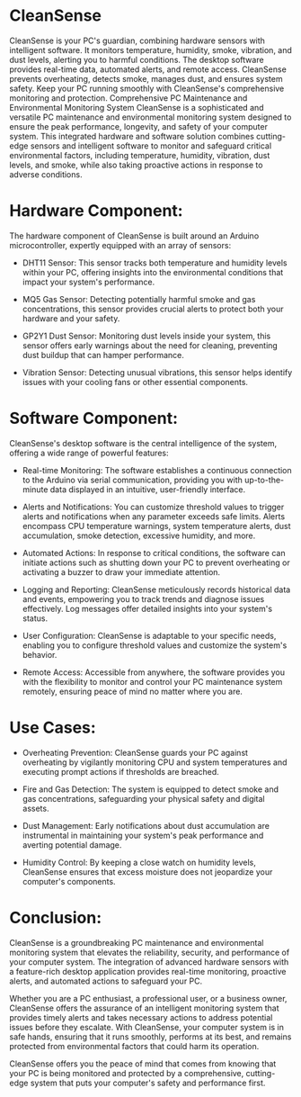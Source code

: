 # CleanSense
CleanSense is your PC's guardian, combining hardware sensors with intelligent software. It monitors temperature, humidity, smoke, vibration, and dust levels, alerting you to harmful conditions. The desktop software provides real-time data, automated alerts, and remote access. CleanSense prevents overheating, detects smoke, manages dust, and ensures system safety. Keep your PC running smoothly with CleanSense's comprehensive monitoring and protection.
Comprehensive PC Maintenance and Environmental Monitoring System
CleanSense is a sophisticated and versatile PC maintenance and environmental monitoring system designed to ensure the peak performance, longevity, and safety of your computer system. This integrated hardware and software solution combines cutting-edge sensors and intelligent software to monitor and safeguard critical environmental factors, including temperature, humidity, vibration, dust levels, and smoke, while also taking proactive actions in response to adverse conditions.

# Hardware Component:

The hardware component of CleanSense is built around an Arduino microcontroller, expertly equipped with an array of sensors:

- DHT11 Sensor: This sensor tracks both temperature and humidity levels within your PC, offering insights into the environmental conditions that impact your system's performance.

- MQ5 Gas Sensor: Detecting potentially harmful smoke and gas concentrations, this sensor provides crucial alerts to protect both your hardware and your safety.

- GP2Y1 Dust Sensor: Monitoring dust levels inside your system, this sensor offers early warnings about the need for cleaning, preventing dust buildup that can hamper performance.

- Vibration Sensor: Detecting unusual vibrations, this sensor helps identify issues with your cooling fans or other essential components.

# Software Component:

CleanSense's desktop software is the central intelligence of the system, offering a wide range of powerful features:

- Real-time Monitoring: The software establishes a continuous connection to the Arduino via serial communication, providing you with up-to-the-minute data displayed in an intuitive, user-friendly interface.

- Alerts and Notifications: You can customize threshold values to trigger alerts and notifications when any parameter exceeds safe limits. Alerts encompass CPU temperature warnings, system temperature alerts, dust accumulation, smoke detection, excessive humidity, and more.

- Automated Actions: In response to critical conditions, the software can initiate actions such as shutting down your PC to prevent overheating or activating a buzzer to draw your immediate attention.

- Logging and Reporting: CleanSense meticulously records historical data and events, empowering you to track trends and diagnose issues effectively. Log messages offer detailed insights into your system's status.

- User Configuration: CleanSense is adaptable to your specific needs, enabling you to configure threshold values and customize the system's behavior.

- Remote Access: Accessible from anywhere, the software provides you with the flexibility to monitor and control your PC maintenance system remotely, ensuring peace of mind no matter where you are.

# Use Cases:

- Overheating Prevention: CleanSense guards your PC against overheating by vigilantly monitoring CPU and system temperatures and executing prompt actions if thresholds are breached.

- Fire and Gas Detection: The system is equipped to detect smoke and gas concentrations, safeguarding your physical safety and digital assets.

- Dust Management: Early notifications about dust accumulation are instrumental in maintaining your system's peak performance and averting potential damage.

- Humidity Control: By keeping a close watch on humidity levels, CleanSense ensures that excess moisture does not jeopardize your computer's components.

# Conclusion:

CleanSense is a groundbreaking PC maintenance and environmental monitoring system that elevates the reliability, security, and performance of your computer system. The integration of advanced hardware sensors with a feature-rich desktop application provides real-time monitoring, proactive alerts, and automated actions to safeguard your PC.

Whether you are a PC enthusiast, a professional user, or a business owner, CleanSense offers the assurance of an intelligent monitoring system that provides timely alerts and takes necessary actions to address potential issues before they escalate. With CleanSense, your computer system is in safe hands, ensuring that it runs smoothly, performs at its best, and remains protected from environmental factors that could harm its operation.

CleanSense offers you the peace of mind that comes from knowing that your PC is being monitored and protected by a comprehensive, cutting-edge system that puts your computer's safety and performance first.
